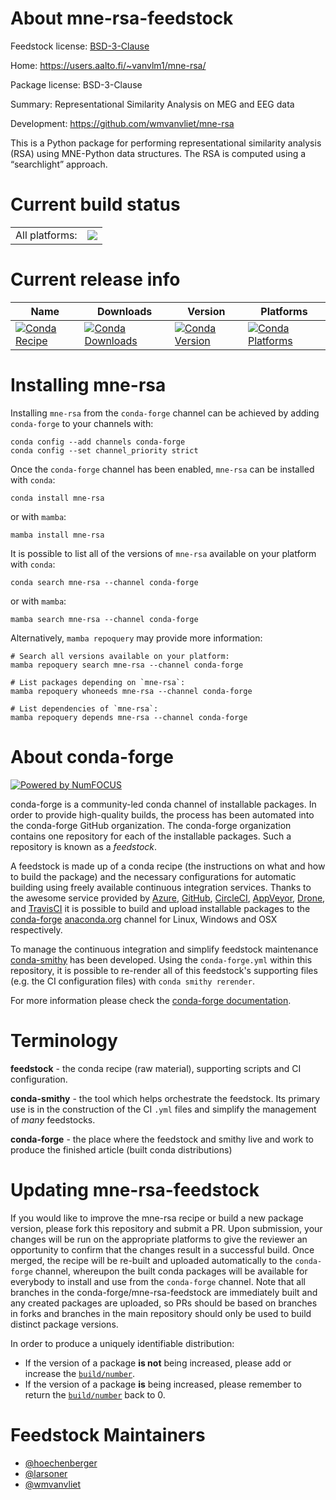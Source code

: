 About mne-rsa-feedstock
=======================

Feedstock license: [BSD-3-Clause](https://github.com/conda-forge/mne-rsa-feedstock/blob/main/LICENSE.txt)

Home: https://users.aalto.fi/~vanvlm1/mne-rsa/

Package license: BSD-3-Clause

Summary: Representational Similarity Analysis on MEG and EEG data

Development: https://github.com/wmvanvliet/mne-rsa

This is a Python package for performing representational similarity
analysis (RSA) using MNE-Python data structures. The RSA is computed using
a “searchlight” approach.


Current build status
====================


<table><tr><td>All platforms:</td>
    <td>
      <a href="https://dev.azure.com/conda-forge/feedstock-builds/_build/latest?definitionId=15583&branchName=main">
        <img src="https://dev.azure.com/conda-forge/feedstock-builds/_apis/build/status/mne-rsa-feedstock?branchName=main">
      </a>
    </td>
  </tr>
</table>

Current release info
====================

| Name | Downloads | Version | Platforms |
| --- | --- | --- | --- |
| [![Conda Recipe](https://img.shields.io/badge/recipe-mne--rsa-green.svg)](https://anaconda.org/conda-forge/mne-rsa) | [![Conda Downloads](https://img.shields.io/conda/dn/conda-forge/mne-rsa.svg)](https://anaconda.org/conda-forge/mne-rsa) | [![Conda Version](https://img.shields.io/conda/vn/conda-forge/mne-rsa.svg)](https://anaconda.org/conda-forge/mne-rsa) | [![Conda Platforms](https://img.shields.io/conda/pn/conda-forge/mne-rsa.svg)](https://anaconda.org/conda-forge/mne-rsa) |

Installing mne-rsa
==================

Installing `mne-rsa` from the `conda-forge` channel can be achieved by adding `conda-forge` to your channels with:

```
conda config --add channels conda-forge
conda config --set channel_priority strict
```

Once the `conda-forge` channel has been enabled, `mne-rsa` can be installed with `conda`:

```
conda install mne-rsa
```

or with `mamba`:

```
mamba install mne-rsa
```

It is possible to list all of the versions of `mne-rsa` available on your platform with `conda`:

```
conda search mne-rsa --channel conda-forge
```

or with `mamba`:

```
mamba search mne-rsa --channel conda-forge
```

Alternatively, `mamba repoquery` may provide more information:

```
# Search all versions available on your platform:
mamba repoquery search mne-rsa --channel conda-forge

# List packages depending on `mne-rsa`:
mamba repoquery whoneeds mne-rsa --channel conda-forge

# List dependencies of `mne-rsa`:
mamba repoquery depends mne-rsa --channel conda-forge
```


About conda-forge
=================

[![Powered by
NumFOCUS](https://img.shields.io/badge/powered%20by-NumFOCUS-orange.svg?style=flat&colorA=E1523D&colorB=007D8A)](https://numfocus.org)

conda-forge is a community-led conda channel of installable packages.
In order to provide high-quality builds, the process has been automated into the
conda-forge GitHub organization. The conda-forge organization contains one repository
for each of the installable packages. Such a repository is known as a *feedstock*.

A feedstock is made up of a conda recipe (the instructions on what and how to build
the package) and the necessary configurations for automatic building using freely
available continuous integration services. Thanks to the awesome service provided by
[Azure](https://azure.microsoft.com/en-us/services/devops/), [GitHub](https://github.com/),
[CircleCI](https://circleci.com/), [AppVeyor](https://www.appveyor.com/),
[Drone](https://cloud.drone.io/welcome), and [TravisCI](https://travis-ci.com/)
it is possible to build and upload installable packages to the
[conda-forge](https://anaconda.org/conda-forge) [anaconda.org](https://anaconda.org/)
channel for Linux, Windows and OSX respectively.

To manage the continuous integration and simplify feedstock maintenance
[conda-smithy](https://github.com/conda-forge/conda-smithy) has been developed.
Using the ``conda-forge.yml`` within this repository, it is possible to re-render all of
this feedstock's supporting files (e.g. the CI configuration files) with ``conda smithy rerender``.

For more information please check the [conda-forge documentation](https://conda-forge.org/docs/).

Terminology
===========

**feedstock** - the conda recipe (raw material), supporting scripts and CI configuration.

**conda-smithy** - the tool which helps orchestrate the feedstock.
                   Its primary use is in the construction of the CI ``.yml`` files
                   and simplify the management of *many* feedstocks.

**conda-forge** - the place where the feedstock and smithy live and work to
                  produce the finished article (built conda distributions)


Updating mne-rsa-feedstock
==========================

If you would like to improve the mne-rsa recipe or build a new
package version, please fork this repository and submit a PR. Upon submission,
your changes will be run on the appropriate platforms to give the reviewer an
opportunity to confirm that the changes result in a successful build. Once
merged, the recipe will be re-built and uploaded automatically to the
`conda-forge` channel, whereupon the built conda packages will be available for
everybody to install and use from the `conda-forge` channel.
Note that all branches in the conda-forge/mne-rsa-feedstock are
immediately built and any created packages are uploaded, so PRs should be based
on branches in forks and branches in the main repository should only be used to
build distinct package versions.

In order to produce a uniquely identifiable distribution:
 * If the version of a package **is not** being increased, please add or increase
   the [``build/number``](https://docs.conda.io/projects/conda-build/en/latest/resources/define-metadata.html#build-number-and-string).
 * If the version of a package **is** being increased, please remember to return
   the [``build/number``](https://docs.conda.io/projects/conda-build/en/latest/resources/define-metadata.html#build-number-and-string)
   back to 0.

Feedstock Maintainers
=====================

* [@hoechenberger](https://github.com/hoechenberger/)
* [@larsoner](https://github.com/larsoner/)
* [@wmvanvliet](https://github.com/wmvanvliet/)

